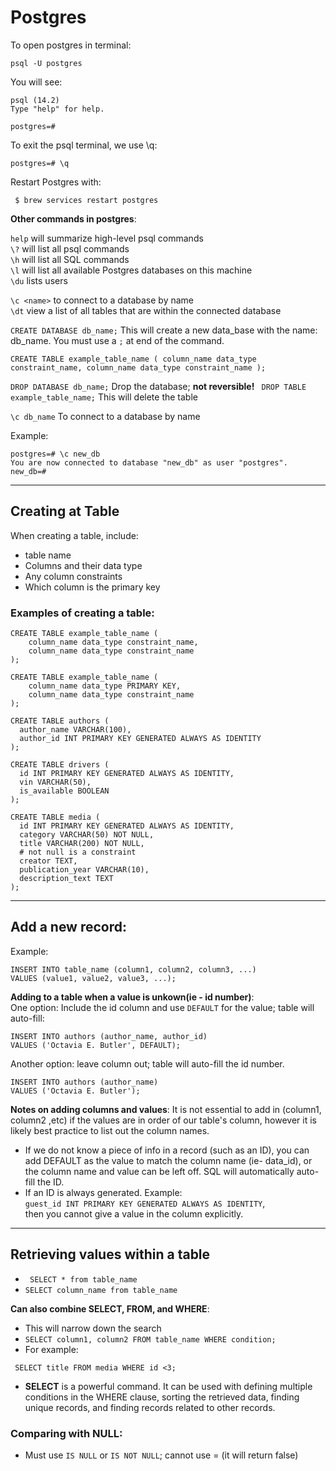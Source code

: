 # Postgres
To open postgres in terminal:
```
psql -U postgres
```
You will see:
```
psql (14.2)
Type "help" for help.

postgres=# 
```

To exit the psql terminal, we use \q:
```
postgres=# \q
```
Restart Postgres with:
```
 $ brew services restart postgres
 ```
**Other commands in postgres**:  

`help` will summarize high-level psql commands  
`\?` will list all psql commands  
`\h` will list all SQL commands  
`\l` will list all available Postgres databases on this machine  
`\du` lists users


`\c <name>` to connect to a database by name  
`\dt`  view a list of all tables that are within the connected database 

`CREATE DATABASE db_name;`  This will create a new data_base with the name: db_name.  You must use a `;` at end of the command.    

`CREATE TABLE example_table_name (
    column_name data_type constraint_name,
    column_name data_type constraint_name
);`  

`DROP DATABASE db_name;` Drop the database; **not reversible!**
` DROP TABLE example_table_name;`  This will delete the table  

`\c db_name` To connect to a database by name

Example:   
```
postgres=# \c new_db 
You are now connected to database "new_db" as user "postgres".
new_db=# 
```

---
## Creating at Table 
When creating a table, include:
- table name
- Columns and their data type
- Any column constraints
- Which column is the primary key

### Examples of creating a table:
```
CREATE TABLE example_table_name (
    column_name data_type constraint_name,
    column_name data_type constraint_name
);
```

```
CREATE TABLE example_table_name (
    column_name data_type PRIMARY KEY,
    column_name data_type constraint_name
);
```
```
CREATE TABLE authors (
  author_name VARCHAR(100),
  author_id INT PRIMARY KEY GENERATED ALWAYS AS IDENTITY
);
```
```
CREATE TABLE drivers (
  id INT PRIMARY KEY GENERATED ALWAYS AS IDENTITY,
  vin VARCHAR(50),
  is_available BOOLEAN
);
```
```
CREATE TABLE media (
  id INT PRIMARY KEY GENERATED ALWAYS AS IDENTITY,
  category VARCHAR(50) NOT NULL,
  title VARCHAR(200) NOT NULL, 
  # not null is a constraint
  creator TEXT,
  publication_year VARCHAR(10),
  description_text TEXT
);
```
---
## Add a new record:
Example: 
```
INSERT INTO table_name (column1, column2, column3, ...)
VALUES (value1, value2, value3, ...);
```

**Adding to a table when a value is unkown(ie - id number)**:  
One option: Include the id column and use `DEFAULT` for the value; table will auto-fill:  
```
INSERT INTO authors (author_name, author_id)
VALUES ('Octavia E. Butler', DEFAULT);
```
Another option: leave column out; table will auto-fill the id number.  
```
INSERT INTO authors (author_name)
VALUES ('Octavia E. Butler');
```
**Notes on adding columns and values**:
It is not essential to add in (column1, column2 ,etc) if the values are in order of our table's column, however it is likely best practice to list out the column names.  
- If we do not know a piece of info in a record (such as an ID), you can add DEFAULT as the value to match the column name (ie- data_id), or the column name and value can be left off.  SQL will automatically auto-fill the ID. 
- If an ID is always generated. Example:  
`guest_id INT PRIMARY KEY GENERATED ALWAYS AS IDENTITY`,   
then you cannot give a value in the column explicitly.
---
## Retrieving values within a table
- ` SELECT * from table_name`   
- `SELECT column_name from table_name`   

**Can also combine SELECT, FROM, and WHERE**:  
- This will narrow down the search
- `SELECT column1, column2 FROM table_name WHERE condition;`  
- For example: 
```
 SELECT title FROM media WHERE id <3;
 ```
- **SELECT** is a powerful command.  It can be used with defining multiple conditions in the WHERE clause, sorting the retrieved data, finding unique records, and finding records related to other records.

 ### Comparing with NULL:
 - Must use `IS NULL` or `IS NOT NULL`; cannot use = (it will return false)